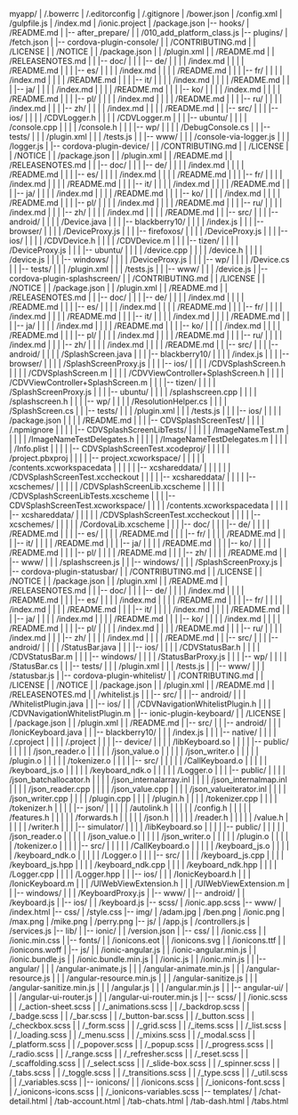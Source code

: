 myapp/
   | /.bowerrc
   | /.editorconfig
   | /.gitignore
   | /bower.json
   | /config.xml
   | /gulpfile.js
   | /index.md
   | /ionic.project
   | /package.json
   |-- hooks/
   |        /README.md
   |   |-- after_prepare/
   |   |                /010_add_platform_class.js
   |-- plugins/
   |          /fetch.json
   |   |-- cordova-plugin-console/
   |   |                         /CONTRIBUTING.md
   |   |                         /LICENSE
   |   |                         /NOTICE
   |   |                         /package.json
   |   |                         /plugin.xml
   |   |                         /README.md
   |   |                         /RELEASENOTES.md
   |   |   |-- doc/
   |   |   |   |-- de/
   |   |   |   |     /index.md
   |   |   |   |     /README.md
   |   |   |   |-- es/
   |   |   |   |     /index.md
   |   |   |   |     /README.md
   |   |   |   |-- fr/
   |   |   |   |     /index.md
   |   |   |   |     /README.md
   |   |   |   |-- it/
   |   |   |   |     /index.md
   |   |   |   |     /README.md
   |   |   |   |-- ja/
   |   |   |   |     /index.md
   |   |   |   |     /README.md
   |   |   |   |-- ko/
   |   |   |   |     /index.md
   |   |   |   |     /README.md
   |   |   |   |-- pl/
   |   |   |   |     /index.md
   |   |   |   |     /README.md
   |   |   |   |-- ru/
   |   |   |   |     /index.md
   |   |   |   |-- zh/
   |   |   |   |     /index.md
   |   |   |   |     /README.md
   |   |   |-- src/
   |   |   |   |-- ios/
   |   |   |   |      /CDVLogger.h
   |   |   |   |      /CDVLogger.m
   |   |   |   |-- ubuntu/
   |   |   |   |         /console.cpp
   |   |   |   |         /console.h
   |   |   |   |-- wp/
   |   |   |   |     /DebugConsole.cs
   |   |   |-- tests/
   |   |   |        /plugin.xml
   |   |   |        /tests.js
   |   |   |-- www/
   |   |   |      /console-via-logger.js
   |   |   |      /logger.js
   |   |-- cordova-plugin-device/
   |   |                        /CONTRIBUTING.md
   |   |                        /LICENSE
   |   |                        /NOTICE
   |   |                        /package.json
   |   |                        /plugin.xml
   |   |                        /README.md
   |   |                        /RELEASENOTES.md
   |   |   |-- doc/
   |   |   |   |-- de/
   |   |   |   |     /index.md
   |   |   |   |     /README.md
   |   |   |   |-- es/
   |   |   |   |     /index.md
   |   |   |   |     /README.md
   |   |   |   |-- fr/
   |   |   |   |     /index.md
   |   |   |   |     /README.md
   |   |   |   |-- it/
   |   |   |   |     /index.md
   |   |   |   |     /README.md
   |   |   |   |-- ja/
   |   |   |   |     /index.md
   |   |   |   |     /README.md
   |   |   |   |-- ko/
   |   |   |   |     /index.md
   |   |   |   |     /README.md
   |   |   |   |-- pl/
   |   |   |   |     /index.md
   |   |   |   |     /README.md
   |   |   |   |-- ru/
   |   |   |   |     /index.md
   |   |   |   |-- zh/
   |   |   |   |     /index.md
   |   |   |   |     /README.md
   |   |   |-- src/
   |   |   |   |-- android/
   |   |   |   |          /Device.java
   |   |   |   |-- blackberry10/
   |   |   |   |               /index.js
   |   |   |   |-- browser/
   |   |   |   |          /DeviceProxy.js
   |   |   |   |-- firefoxos/
   |   |   |   |            /DeviceProxy.js
   |   |   |   |-- ios/
   |   |   |   |      /CDVDevice.h
   |   |   |   |      /CDVDevice.m
   |   |   |   |-- tizen/
   |   |   |   |        /DeviceProxy.js
   |   |   |   |-- ubuntu/
   |   |   |   |         /device.cpp
   |   |   |   |         /device.h
   |   |   |   |         /device.js
   |   |   |   |-- windows/
   |   |   |   |          /DeviceProxy.js
   |   |   |   |-- wp/
   |   |   |   |     /Device.cs
   |   |   |-- tests/
   |   |   |        /plugin.xml
   |   |   |        /tests.js
   |   |   |-- www/
   |   |   |      /device.js
   |   |-- cordova-plugin-splashscreen/
   |   |                              /CONTRIBUTING.md
   |   |                              /LICENSE
   |   |                              /NOTICE
   |   |                              /package.json
   |   |                              /plugin.xml
   |   |                              /README.md
   |   |                              /RELEASENOTES.md
   |   |   |-- doc/
   |   |   |   |-- de/
   |   |   |   |     /index.md
   |   |   |   |     /README.md
   |   |   |   |-- es/
   |   |   |   |     /index.md
   |   |   |   |     /README.md
   |   |   |   |-- fr/
   |   |   |   |     /index.md
   |   |   |   |     /README.md
   |   |   |   |-- it/
   |   |   |   |     /index.md
   |   |   |   |     /README.md
   |   |   |   |-- ja/
   |   |   |   |     /index.md
   |   |   |   |     /README.md
   |   |   |   |-- ko/
   |   |   |   |     /index.md
   |   |   |   |     /README.md
   |   |   |   |-- pl/
   |   |   |   |     /index.md
   |   |   |   |     /README.md
   |   |   |   |-- ru/
   |   |   |   |     /index.md
   |   |   |   |-- zh/
   |   |   |   |     /index.md
   |   |   |   |     /README.md
   |   |   |-- src/
   |   |   |   |-- android/
   |   |   |   |          /SplashScreen.java
   |   |   |   |-- blackberry10/
   |   |   |   |               /index.js
   |   |   |   |-- browser/
   |   |   |   |          /SplashScreenProxy.js
   |   |   |   |-- ios/
   |   |   |   |      /CDVSplashScreen.h
   |   |   |   |      /CDVSplashScreen.m
   |   |   |   |      /CDVViewController+SplashScreen.h
   |   |   |   |      /CDVViewController+SplashScreen.m
   |   |   |   |-- tizen/
   |   |   |   |        /SplashScreenProxy.js
   |   |   |   |-- ubuntu/
   |   |   |   |         /splashscreen.cpp
   |   |   |   |         /splashscreen.h
   |   |   |   |-- wp/
   |   |   |   |     /ResolutionHelper.cs
   |   |   |   |     /SplashScreen.cs
   |   |   |-- tests/
   |   |   |        /plugin.xml
   |   |   |        /tests.js
   |   |   |   |-- ios/
   |   |   |   |      /package.json
   |   |   |   |      /README.md
   |   |   |       |-- CDVSplashScreenTest/
   |   |   |       |                      /.npmignore
   |   |   |       |   |-- CDVSplashScreenLibTests/
   |   |   |       |   |                          /ImageNameTest.m
   |   |   |       |   |                          /ImageNameTestDelegates.h
   |   |   |       |   |                          /ImageNameTestDelegates.m
   |   |   |       |   |                          /Info.plist
   |   |   |       |   |-- CDVSplashScreenTest.xcodeproj/
   |   |   |       |   |                                /project.pbxproj
   |   |   |       |       |-- project.xcworkspace/
   |   |   |       |       |                      /contents.xcworkspacedata
   |   |   |       |       |   |-- xcshareddata/
   |   |   |       |       |   |               /CDVSplashScreenTest.xccheckout
   |   |   |       |       |-- xcshareddata/
   |   |   |       |           |-- xcschemes/
   |   |   |       |           |            /CDVSplashScreenLib.xcscheme
   |   |   |       |           |            /CDVSplashScreenLibTests.xcscheme
   |   |   |       |-- CDVSplashScreenTest.xcworkspace/
   |   |   |       |                                  /contents.xcworkspacedata
   |   |   |       |   |-- xcshareddata/
   |   |   |       |   |               /CDVSplashScreenTest.xccheckout
   |   |   |       |       |-- xcschemes/
   |   |   |       |       |            /CordovaLib.xcscheme
   |   |   |       |-- doc/
   |   |   |           |-- de/
   |   |   |           |     /README.md
   |   |   |           |-- es/
   |   |   |           |     /README.md
   |   |   |           |-- fr/
   |   |   |           |     /README.md
   |   |   |           |-- it/
   |   |   |           |     /README.md
   |   |   |           |-- ja/
   |   |   |           |     /README.md
   |   |   |           |-- ko/
   |   |   |           |     /README.md
   |   |   |           |-- pl/
   |   |   |           |     /README.md
   |   |   |           |-- zh/
   |   |   |           |     /README.md
   |   |   |-- www/
   |   |   |      /splashscreen.js
   |   |       |-- windows/
   |   |       |          /SplashScreenProxy.js
   |   |-- cordova-plugin-statusbar/
   |   |                           /CONTRIBUTING.md
   |   |                           /LICENSE
   |   |                           /NOTICE
   |   |                           /package.json
   |   |                           /plugin.xml
   |   |                           /README.md
   |   |                           /RELEASENOTES.md
   |   |   |-- doc/
   |   |   |   |-- de/
   |   |   |   |     /index.md
   |   |   |   |     /README.md
   |   |   |   |-- es/
   |   |   |   |     /index.md
   |   |   |   |     /README.md
   |   |   |   |-- fr/
   |   |   |   |     /index.md
   |   |   |   |     /README.md
   |   |   |   |-- it/
   |   |   |   |     /index.md
   |   |   |   |     /README.md
   |   |   |   |-- ja/
   |   |   |   |     /index.md
   |   |   |   |     /README.md
   |   |   |   |-- ko/
   |   |   |   |     /index.md
   |   |   |   |     /README.md
   |   |   |   |-- pl/
   |   |   |   |     /index.md
   |   |   |   |     /README.md
   |   |   |   |-- ru/
   |   |   |   |     /index.md
   |   |   |   |-- zh/
   |   |   |   |     /index.md
   |   |   |   |     /README.md
   |   |   |-- src/
   |   |   |   |-- android/
   |   |   |   |          /StatusBar.java
   |   |   |   |-- ios/
   |   |   |   |      /CDVStatusBar.h
   |   |   |   |      /CDVStatusBar.m
   |   |   |   |-- windows/
   |   |   |   |          /StatusBarProxy.js
   |   |   |   |-- wp/
   |   |   |   |     /StatusBar.cs
   |   |   |-- tests/
   |   |   |        /plugin.xml
   |   |   |        /tests.js
   |   |   |-- www/
   |   |   |      /statusbar.js
   |   |-- cordova-plugin-whitelist/
   |   |                           /CONTRIBUTING.md
   |   |                           /LICENSE
   |   |                           /NOTICE
   |   |                           /package.json
   |   |                           /plugin.xml
   |   |                           /README.md
   |   |                           /RELEASENOTES.md
   |   |                           /whitelist.js
   |   |   |-- src/
   |   |       |-- android/
   |   |       |          /WhitelistPlugin.java
   |   |       |-- ios/
   |   |       |      /CDVNavigationWhitelistPlugin.h
   |   |       |      /CDVNavigationWhitelistPlugin.m
   |   |-- ionic-plugin-keyboard/
   |   |                        /LICENSE
   |   |                        /package.json
   |   |                        /plugin.xml
   |   |                        /README.md
   |       |-- src/
   |       |   |-- android/
   |       |   |          /IonicKeyboard.java
   |       |   |-- blackberry10/
   |       |   |               /index.js
   |       |   |   |-- native/
   |       |   |   |         /.cproject
   |       |   |   |         /.project
   |       |   |       |-- device/
   |       |   |       |         /libKeyboard.so
   |       |   |       |   |-- public/
   |       |   |       |   |         /json_reader.o
   |       |   |       |   |         /json_value.o
   |       |   |       |   |         /json_writer.o
   |       |   |       |   |         /plugin.o
   |       |   |       |   |         /tokenizer.o
   |       |   |       |   |-- src/
   |       |   |       |   |      /CallKeyboard.o
   |       |   |       |   |      /keyboard_js.o
   |       |   |       |   |      /keyboard_ndk.o
   |       |   |       |   |      /Logger.o
   |       |   |       |-- public/
   |       |   |       |         /json_batchallocator.h
   |       |   |       |         /json_internalarray.inl
   |       |   |       |         /json_internalmap.inl
   |       |   |       |         /json_reader.cpp
   |       |   |       |         /json_value.cpp
   |       |   |       |         /json_valueiterator.inl
   |       |   |       |         /json_writer.cpp
   |       |   |       |         /plugin.cpp
   |       |   |       |         /plugin.h
   |       |   |       |         /tokenizer.cpp
   |       |   |       |         /tokenizer.h
   |       |   |       |   |-- json/
   |       |   |       |   |       /autolink.h
   |       |   |       |   |       /config.h
   |       |   |       |   |       /features.h
   |       |   |       |   |       /forwards.h
   |       |   |       |   |       /json.h
   |       |   |       |   |       /reader.h
   |       |   |       |   |       /value.h
   |       |   |       |   |       /writer.h
   |       |   |       |-- simulator/
   |       |   |       |            /libKeyboard.so
   |       |   |       |   |-- public/
   |       |   |       |   |         /json_reader.o
   |       |   |       |   |         /json_value.o
   |       |   |       |   |         /json_writer.o
   |       |   |       |   |         /plugin.o
   |       |   |       |   |         /tokenizer.o
   |       |   |       |   |-- src/
   |       |   |       |   |      /CallKeyboard.o
   |       |   |       |   |      /keyboard_js.o
   |       |   |       |   |      /keyboard_ndk.o
   |       |   |       |   |      /Logger.o
   |       |   |       |-- src/
   |       |   |       |      /keyboard_js.cpp
   |       |   |       |      /keyboard_js.hpp
   |       |   |       |      /keyboard_ndk.cpp
   |       |   |       |      /keyboard_ndk.hpp
   |       |   |       |      /Logger.cpp
   |       |   |       |      /Logger.hpp
   |       |   |-- ios/
   |       |   |      /IonicKeyboard.h
   |       |   |      /IonicKeyboard.m
   |       |   |      /UIWebViewExtension.h
   |       |   |      /UIWebViewExtension.m
   |       |   |-- windows/
   |       |   |          /KeyboardProxy.js
   |       |-- www/
   |           |-- android/
   |           |          /keyboard.js
   |           |-- ios/
   |           |      /keyboard.js
   |-- scss/
   |       /ionic.app.scss
   |-- www/
   |      /index.html
       |-- css/
       |      /style.css
       |-- img/
       |      /adam.jpg
       |      /ben.png
       |      /ionic.png
       |      /max.png
       |      /mike.png
       |      /perry.png
       |-- js/
       |     /app.js
       |     /controllers.js
       |     /services.js
       |-- lib/
       |   |-- ionic/
       |   |        /version.json
       |       |-- css/
       |       |      /ionic.css
       |       |      /ionic.min.css
       |       |-- fonts/
       |       |        /ionicons.eot
       |       |        /ionicons.svg
       |       |        /ionicons.ttf
       |       |        /ionicons.woff
       |       |-- js/
       |       |     /ionic-angular.js
       |       |     /ionic-angular.min.js
       |       |     /ionic.bundle.js
       |       |     /ionic.bundle.min.js
       |       |     /ionic.js
       |       |     /ionic.min.js
       |       |   |-- angular/
       |       |   |          /angular-animate.js
       |       |   |          /angular-animate.min.js
       |       |   |          /angular-resource.js
       |       |   |          /angular-resource.min.js
       |       |   |          /angular-sanitize.js
       |       |   |          /angular-sanitize.min.js
       |       |   |          /angular.js
       |       |   |          /angular.min.js
       |       |   |-- angular-ui/
       |       |   |             /angular-ui-router.js
       |       |   |             /angular-ui-router.min.js
       |       |-- scss/
       |       |       /ionic.scss
       |       |       /_action-sheet.scss
       |       |       /_animations.scss
       |       |       /_backdrop.scss
       |       |       /_badge.scss
       |       |       /_bar.scss
       |       |       /_button-bar.scss
       |       |       /_button.scss
       |       |       /_checkbox.scss
       |       |       /_form.scss
       |       |       /_grid.scss
       |       |       /_items.scss
       |       |       /_list.scss
       |       |       /_loading.scss
       |       |       /_menu.scss
       |       |       /_mixins.scss
       |       |       /_modal.scss
       |       |       /_platform.scss
       |       |       /_popover.scss
       |       |       /_popup.scss
       |       |       /_progress.scss
       |       |       /_radio.scss
       |       |       /_range.scss
       |       |       /_refresher.scss
       |       |       /_reset.scss
       |       |       /_scaffolding.scss
       |       |       /_select.scss
       |       |       /_slide-box.scss
       |       |       /_spinner.scss
       |       |       /_tabs.scss
       |       |       /_toggle.scss
       |       |       /_transitions.scss
       |       |       /_type.scss
       |       |       /_util.scss
       |       |       /_variables.scss
       |           |-- ionicons/
       |           |           /ionicons.scss
       |           |           /_ionicons-font.scss
       |           |           /_ionicons-icons.scss
       |           |           /_ionicons-variables.scss
       |-- templates/
       |            /chat-detail.html
       |            /tab-account.html
       |            /tab-chats.html
       |            /tab-dash.html
       |            /tabs.html
